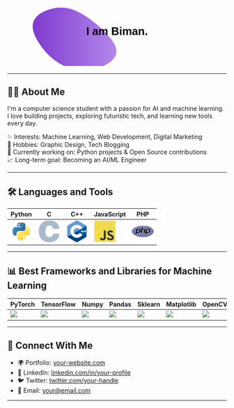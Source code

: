 <!-- Animated Banner -->
<p align="center">
  <svg viewBox="0 0 960 300" width="100%" height="200">
    <defs>
      <linearGradient id="grad" x1="0%" y1="0%" x2="100%" y2="0%">
        <stop offset="0%" style="stop-color:#7F3ACE;stop-opacity:1" />
        <stop offset="100%" style="stop-color:#B388EB;stop-opacity:1" />
      </linearGradient>
    </defs>
    <path fill="url(#grad)">
      <animate attributeName="d" dur="10s" repeatCount="indefinite"
        values="
          M421.5,295.5Q346,341,265.5,306Q185,271,135,185.5Q85,100,161,63Q237,26,318.5,65Q400,104,450.5,177Q501,250,421.5,295.5Z;
          M449.5,296.5Q352,343,262,312Q172,281,121,190.5Q70,100,161,61Q252,22,324.5,78Q397,134,463,197.5Q529,261,449.5,296.5Z;
          M421.5,295.5Q346,341,265.5,306Q185,271,135,185.5Q85,100,161,63Q237,26,318.5,65Q400,104,450.5,177Q501,250,421.5,295.5Z
        " />
    </path>
    <text x="50%" y="55%" text-anchor="middle" fill="black" font-size="48" font-family="Arial" font-weight="bold">
      I am Biman.
    </text>
  </svg>
</p>



---

## 👨‍💻 About Me  
I'm a computer science student with a passion for AI and machine learning.  
I love building projects, exploring futuristic tech, and learning new tools every day.  

✨ Interests: Machine Learning, Web Development, Digital Marketing  
🎨 Hobbies: Graphic Design, Tech Blogging  
🚀 Currently working on: Python projects & Open Source contributions  
📈 Long-term goal: Becoming an AI/ML Engineer  

---

## 🛠️ Languages and Tools

| Python | C | C++ | JavaScript | PHP |
|--------|---|-----|------------|-----|
| <img src="https://raw.githubusercontent.com/devicons/devicon/master/icons/python/python-original.svg" width="50"/> | <img src="https://raw.githubusercontent.com/devicons/devicon/master/icons/c/c-original.svg" width="50"/> | <img src="https://raw.githubusercontent.com/devicons/devicon/master/icons/cplusplus/cplusplus-original.svg" width="50"/> | <img src="https://raw.githubusercontent.com/devicons/devicon/master/icons/javascript/javascript-original.svg" width="50"/> | <img src="https://raw.githubusercontent.com/devicons/devicon/master/icons/php/php-original.svg" width="50"/> |

---

## 📊 Best Frameworks and Libraries for Machine Learning

| PyTorch | TensorFlow | Numpy | Pandas | Sklearn | Matplotlib | OpenCV |
|---------|------------|-------|--------|---------|------------|--------|
| <img src="https://www.vectorlogo.zone/logos/pytorch/pytorch-icon.svg" width="50"/> | <img src="https://www.vectorlogo.zone/logos/tensorflow/tensorflow-icon.svg" width="50"/> | <img src="https://numpy.org/images/logo.svg" width="50"/> | <img src="https://pandas.pydata.org/static/img/pandas_mark.svg" width="50"/> | <img src="https://scikit-learn.org/stable/_static/scikit-learn-logo-small.png" width="50"/> | <img src="https://matplotlib.org/stable/_static/logo2_compressed.svg" width="50"/> | <img src="https://opencv.org/wp-content/uploads/2020/07/OpenCV_logo_black-1.png" width="50"/> |

---

## 🔗 Connect With Me

- 🌍 Portfolio: [your-website.com](https://your-website.com)  
- 💼 LinkedIn: [linkedin.com/in/your-profile](https://linkedin.com/in/your-profile)  
- 🐦 Twitter: [twitter.com/your-handle](https://twitter.com/your-handle)  
- 📧 Email: your@email.com  

---
